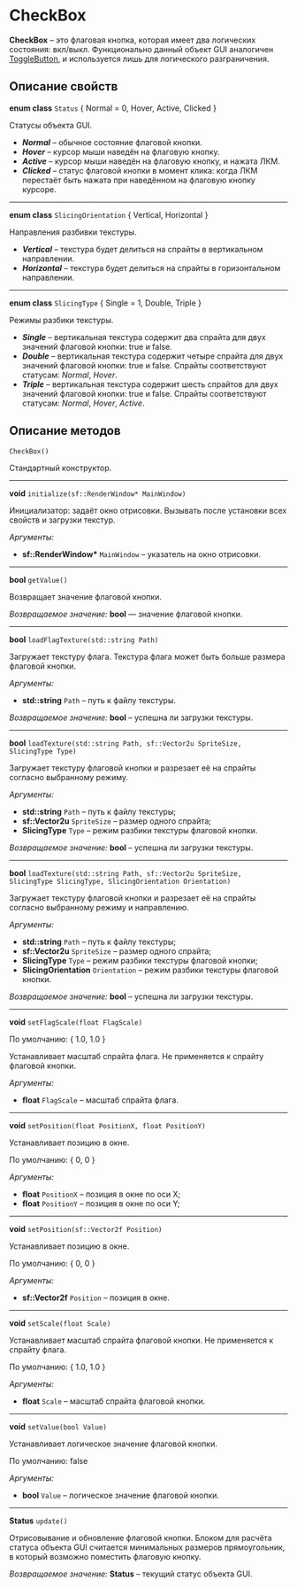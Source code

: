 # CheckBox
**CheckBox** – это флаговая кнопка, которая имеет два логических состояния: вкл/выкл. Функционально данный объект GUI аналогичен [ToggleButton](https://github.com/DUB1401/DUBGUI/blob/main/Documentation/ToggleButton.md), и используется лишь для логического разграничения.

## Описание свойств

**enum class** `Status` { Normal = 0, Hover, Active, Clicked }

Статусы объекта GUI.

* _**Normal**_ – обычное состояние флаговой кнопки.
* _**Hover**_ – курсор мыши наведён на флаговую кнопку.
* _**Active**_ – курсор мыши наведён на флаговую кнопку, и нажата ЛКМ.
* _**Clicked**_ – статус флаговой кнопки в момент клика: когда ЛКМ перестаёт быть нажата при наведённом на флаговую кнопку курсоре.
___

**enum class** `SlicingOrientation` { Vertical, Horizontal }

Направления разбивки текстуры.
		
* _**Vertical**_ – текстура будет делиться на спрайты в вертикальном направлении.
* _**Horizontal**_ – текстура будет делиться на спрайты в горизонтальном направлении.
___

**enum class** `SlicingType` { Single = 1, Double, Triple }

Режимы разбики текстуры.

* _**Single**_ – вертикальная текстура содержит два спрайта для двух значений флаговой кнопки: true и false.
* _**Double**_ – вертикальная текстура содержит четыре спрайта для двух значений флаговой кнопки: true и false. Спрайты соответствуют статусам: _Normal_, _Hover_.
* _**Triple**_ – вертикальная текстура содержит шесть спрайтов для двух значений флаговой кнопки: true и false. Спрайты соответствуют статусам: _Normal_, _Hover_, _Active_.

## Описание методов

`CheckBox()`

Стандартный конструктор.
___

**void** `initialize(sf::RenderWindow* MainWindow)`

Инициализатор: задаёт окно отрисовки. Вызывать после установки всех свойств и загрузки текстур.

_Аргументы:_

* **sf::RenderWindow\*** `MainWindow` – указатель на окно отрисовки.
___

**bool** `getValue()`

Возвращает значение флаговой кнопки.

_Возвращаемое значение:_ **bool** — значение флаговой кнопки.
___

**bool** `loadFlagTexture(std::string Path)`

Загружает текстуру флага. Текстура флага может быть больше размера флаговой кнопки.

_Аргументы:_

* **std::string** `Path` – путь к файлу текстуры.

_Возвращаемое значение:_ **bool** – успешна ли загрузки текстуры.
___

**bool** `loadTexture(std::string Path, sf::Vector2u SpriteSize, SlicingType Type)`

Загружает текстуру флаговой кнопки и разрезает её на спрайты согласно выбранному режиму.

_Аргументы:_

* **std::string** `Path` – путь к файлу текстуры;
* **sf::Vector2u** `SpriteSize` – размер одного спрайта;
* **SlicingType** `Type` – режим разбики текстуры флаговой кнопки.

_Возвращаемое значение:_ **bool** – успешна ли загрузки текстуры.

___

**bool** `loadTexture(std::string Path, sf::Vector2u SpriteSize, SlicingType SlicingType, SlicingOrientation Orientation)`

Загружает текстуру флаговой кнопки и разрезает её на спрайты согласно выбранному режиму и направлению.

_Аргументы:_

* **std::string** `Path` – путь к файлу текстуры;
* **sf::Vector2u** `SpriteSize` – размер одного спрайта;
* **SlicingType** `Type` – режим разбики текстуры флаговой кнопки;
* **SlicingOrientation** `Orientation` – режим разбики текстуры флаговой кнопки.

_Возвращаемое значение:_ **bool** – успешна ли загрузки текстуры.
___

**void** `setFlagScale(float FlagScale)`

По умолчанию: { 1.0, 1.0 }

Устанавливает масштаб спрайта флага. Не применяется к спрайту флаговой кнопки.

_Аргументы:_

* **float** `FlagScale` – масштаб спрайта флага.
___

**void** `setPosition(float PositionX, float PositionY)`

Устанавливает позицию в окне.

По умолчанию: { 0, 0 }

_Аргументы:_

* **float** `PositionX` – позиция в окне по оси X;
* **float** `PositionY` – позиция в окне по оси Y;
___

**void** `setPosition(sf::Vector2f Position)`

Устанавливает позицию в окне.

По умолчанию: { 0, 0 }

_Аргументы:_

* **sf::Vector2f** `Position` – позиция в окне.
___

**void** `setScale(float Scale)`
	
Устанавливает масштаб спрайта флаговой кнопки. Не применяется к спрайту флага.

По умолчанию: { 1.0, 1.0 }

_Аргументы:_

* **float** `Scale` – масштаб спрайта флаговой кнопки.
___
	
**void** `setValue(bool Value)`

Устанавливает логическое значение флаговой кнопки.

По умолчанию: false

_Аргументы:_

* **bool** `Value` – логическое значение флаговой кнопки.
___
	
**Status** `update()`

Отрисовывание и обновление флаговой кнопки. Блоком для расчёта статуса объекта GUI считается минимальных размеров прямоугольник, в который возможно поместить флаговую кнопку.

_Возвращаемое значение:_ **Status** – текущий статус объекта GUI.
	

